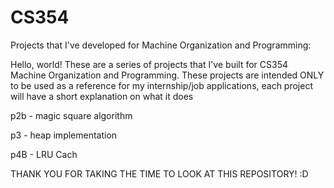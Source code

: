# CS354
Projects that I've developed for Machine Organization and Programming:

Hello, world!
These are a series of projects that I've built for CS354 Machine Organization and Programming. 
These projects are intended ONLY to be used as a reference for my internship/job applications, 
each project will have a short explanation on what it does 

p2b - magic square algorithm

p3  - heap implementation

p4B - LRU Cach

THANK YOU FOR TAKING THE TIME TO LOOK AT THIS REPOSITORY! :D 
